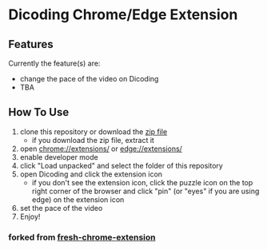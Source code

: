 # Dicoding Chrome/Edge Extension

## Features

Currently the feature(s) are:
- change the pace of the video on Dicoding
- TBA

## How To Use

1. clone this repository or download the [zip file](https://github.com/BlueBeret/dicoding-chrome-extension/releases/download/prerelease/dce_prerelease.zip)
    -  if you download the zip file, extract it
2. open <a href="chrome://extensions/">chrome://extensions/</a> or <a href="edge://extensions/">edge://extensions/</a>
3. enable developer mode
4. click "Load unpacked" and select the folder of this repository
5. open Dicoding and click the extension icon
    - if you don't see the extension icon, click the puzzle icon on the top right corner of the browser and click "pin" (or "eyes" if you are using edge) on the extension icon
6. set the pace of the video
7. Enjoy!


### forked from [fresh-chrome-extension](https://github.com/llagerlof/fresh-chrome-extension)
